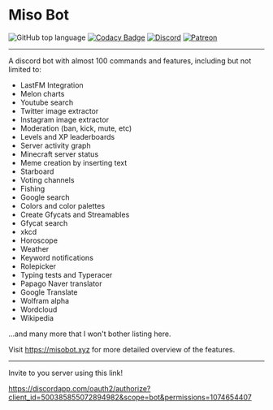 # Miso Bot

![GitHub top language](https://img.shields.io/github/languages/top/joinemm/miso-bot?color=green)
[![Codacy Badge](https://api.codacy.com/project/badge/Grade/84479f7c0f4c44a6aa2ba435e0215436)](https://app.codacy.com/manual/joinemm/miso-bot?utm_source=github.com&utm_medium=referral&utm_content=joinemm/miso-bot&utm_campaign=Badge_Grade_Dashboard)
[![Discord](https://img.shields.io/discord/652904322706833409.svg?label=&logo=discord&logoColor=ffffff&color=7389D8&labelColor=6A7EC2)](https://discord.gg/RzDW3Ne)
[![Patreon](https://img.shields.io/badge/Patreon-donate-orange.svg)](https://www.patreon.com/joinemm)

---

A discord bot with almost 100 commands and features, including but not limited to:

- LastFM Integration
- Melon charts
- Youtube search
- Twitter image extractor
- Instagram image extractor
- Moderation (ban, kick, mute, etc)
- Levels and XP leaderboards
- Server activity graph
- Minecraft server status
- Meme creation by inserting text
- Starboard
- Voting channels
- Fishing
- Google search
- Colors and color palettes
- Create Gfycats and Streamables 
- Gfycat search
- xkcd
- Horoscope
- Weather
- Keyword notifications
- Rolepicker
- Typing tests and Typeracer
- Papago Naver translator
- Google Translate
- Wolfram alpha
- Wordcloud
- Wikipedia

...and many more that I won't bother listing here.

Visit <https://misobot.xyz> for more detailed overview of the features.

---

Invite to you server using this link!

<https://discordapp.com/oauth2/authorize?client_id=500385855072894982&scope=bot&permissions=1074654407>
